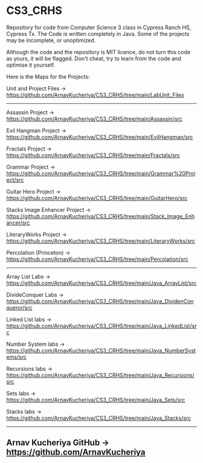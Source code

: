 # CS3_CRHS
Repository for code from Computer Science 3 class in Cypress Ranch HS, Cypress Tx.
The Code is written completely in Java. 
Some of the projects may be incomplete, or unoptimized.

Although the code and the repository is MIT licence, do not turn this code as yours, it will be flagged. Don't cheat, try to learn from the code and optimise it yourself.

Here is the Maps for the Projects:

Unit and Project Files -> https://github.com/ArnavKucheriya/CS3_CRHS/tree/main/LabUnit_Files

--------------------------------------------------------------------------------------------------------------------------------------------------------------------

Assassin Project -> https://github.com/ArnavKucheriya/CS3_CRHS/tree/main/Assassin/src 

Evil Hangman Project -> https://github.com/ArnavKucheriya/CS3_CRHS/tree/main/EvilHangman/src 

Fractals Project -> https://github.com/ArnavKucheriya/CS3_CRHS/tree/main/Fractals/src 

Grammar Project -> https://github.com/ArnavKucheriya/CS3_CRHS/tree/main/Grammar%20Project/src 

Guitar Hero Project -> https://github.com/ArnavKucheriya/CS3_CRHS/tree/main/GuitarHero/src 

Stacks Image Enhancer Project -> https://github.com/ArnavKucheriya/CS3_CRHS/tree/main/Stack_Image_Enhancer/src 

LiteraryWorks Project -> https://github.com/ArnavKucheriya/CS3_CRHS/tree/main/LiteraryWorks/src 

Percolation (Princeton) -> https://github.com/ArnavKucheriya/CS3_CRHS/tree/main/Percolation/src
 
--------------------------------------------------------------------------------------------------------------------------------------------------------------------
 
Array List Labs -> https://github.com/ArnavKucheriya/CS3_CRHS/tree/main/Java_ArrayList/src 

DivideConquer Labs -> https://github.com/ArnavKucheriya/CS3_CRHS/tree/main/Java_DividenConqueror/src 

Linked List labs -> https://github.com/ArnavKucheriya/CS3_CRHS/tree/main/Java_LinkedList/src 

Number System labs -> https://github.com/ArnavKucheriya/CS3_CRHS/tree/main/Java_NumberSystems/src 

Recursions labs -> https://github.com/ArnavKucheriya/CS3_CRHS/tree/main/Java_Recursions/src 

Sets labs -> https://github.com/ArnavKucheriya/CS3_CRHS/tree/main/Java_Sets/src 

Stacks labs -> https://github.com/ArnavKucheriya/CS3_CRHS/tree/main/Java_Stacks/src 

--------------------------------------------------------------------------------------------------------------------------------------------------------------------

Arnav Kucheriya GitHub -> https://github.com/ArnavKucheriya
--------------------------------------------------------------------------------------------------------------------------------------------------------------------
